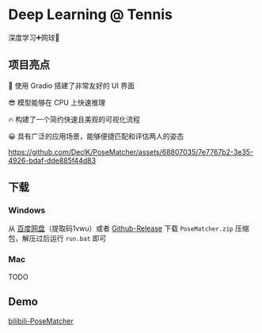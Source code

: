 # Deep Learning @ Tennis

深度学习➕网球🎾

## 项目亮点

🥳 使用 Gradio 搭建了非常友好的 UI 界面

😎 模型能够在 CPU 上快速推理

🔥 构建了一个简约快速且美观的可视化流程

😀 具有广泛的应用场景，能够便捷匹配和评估两人的姿态

https://github.com/DeclK/PoseMatcher/assets/68807035/7e7767b2-3e35-4926-bdaf-dde885f44d83

## 下载

### Windows

从 [百度网盘](https://pan.baidu.com/s/157uf7NqJ2kYb2QYRzUMbHw?pwd=1vwu)（提取码1vwu）或者 [Github-Release](https://github.com/DeclK/PoseMatcher/releases/tag/v2.0.0) 下载 `PoseMatcher.zip` 压缩包，解压过后运行 `run.bat` 即可

### Mac

TODO

## Demo

[bilibili-PoseMatcher](https://www.bilibili.com/video/BV1Ds4y1X7go)
